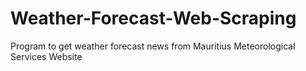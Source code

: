 # Weather-Forecast-Web-Scraping
Program to get weather forecast news from Mauritius Meteorological Services Website
